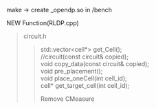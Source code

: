 make -> create _opendp.so in /bench

NEW Function(RLDP.cpp)  
>circuit.h 
>>std::vector<cell*> get_Cell();  
>>//circuit(const circuit& copied);  
>>void copy_data(const circuit& copied);  
>>void pre_placement();  
>>void place_oneCell(int cell_id);  
>>cell* get_target_cell(int cell_id);  
>>  
>>Remove CMeasure